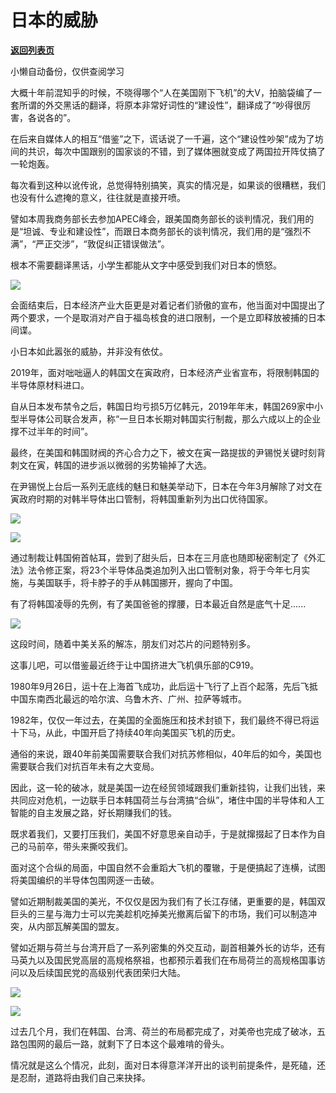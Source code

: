 # 日本的威胁

[**返回列表页**](/gzh/政事堂2019)

小懒自动备份，仅供查阅学习

大概十年前混知乎的时候，不晓得哪个“人在美国刚下飞机”的大V，拍脑袋编了一套所谓的外交黑话的翻译，将原本非常好词性的“建设性”，翻译成了“吵得很厉害，各说各的”。  

在后来自媒体人的相互“借鉴”之下，谎话说了一千遍，这个“建设性吵架”成为了坊间的共识，每次中国跟别的国家谈的不错，到了媒体圈就变成了两国拉开阵仗搞了一轮炮轰。

每次看到这种以讹传讹，总觉得特别搞笑，真实的情况是，如果谈的很糟糕，我们也没有什么遮掩的意义，往往就是直接开喷。

譬如本周我商务部长去参加APEC峰会，跟美国商务部长的谈判情况，我们用的是“坦诚、专业和建设性”，而跟日本商务部长的谈判情况，我们用的是“强烈不满”，“严正交涉”，“敦促纠正错误做法”。

根本不需要翻译黑话，小学生都能从文字中感受到我们对日本的愤怒。

![](https://mmbiz.qpic.cn/mmbiz_png/rxhS23yu8cPFTlW8RiccTVDRxpszmqNllNXnGHtIkrcKkHZl7f2RWdcd5qghVSfryBk1jUrvKkTcVdLR1icK5JUQ/640?wx_fmt=png)

会面结束后，日本经济产业大臣更是对着记者们骄傲的宣布，他当面对中国提出了两个要求，一个是取消对产自于福岛核食的进口限制，一个是立即释放被捕的日本间谍。  

小日本如此嚣张的威胁，并非没有依仗。

2019年，面对咄咄逼人的韩国文在寅政府，日本经济产业省宣布，将限制韩国的半导体原材料进口。

自从日本发布禁令之后，韩国日均亏损5万亿韩元，2019年年末，韩国269家中小型半导体公司联合发声，称“一旦日本长期对韩国实行制裁，那么六成以上的企业撑不过半年的时间”。  

最终，在美国和韩国财阀的齐心合力之下，被文在寅一路提拔的尹锡悦关键时刻背刺文在寅，韩国的进步派以微弱的劣势输掉了大选。

在尹锡悦上台后一系列无底线的魅日和魅美举动下，日本在今年3月解除了对文在寅政府时期的对韩半导体出口管制，将韩国重新列为出口优待国家。

![](https://mmbiz.qpic.cn/mmbiz_jpg/rxhS23yu8cPFTlW8RiccTVDRxpszmqNllwA9JkV9sEd97m6UE2149LjmMa0atPc43sHLf8A8wk8aXUBiagGsMTqA/640?wx_fmt=jpeg)

![](https://mmbiz.qpic.cn/mmbiz_jpg/rxhS23yu8cPFTlW8RiccTVDRxpszmqNllFzNSgIRZGHxibpic1DkCYHZFjqFJZ8OFwuJZo1OopIqTKAERhF8y6lEg/640?wx_fmt=jpeg)

通过制裁让韩国俯首帖耳，尝到了甜头后，日本在三月底也随即秘密制定了《外汇法》法令修正案，将23个半导体品类追加列入出口管制对象，将于今年七月实施，与美国联手，将卡脖子的手从韩国挪开，握向了中国。  

有了将韩国凌辱的先例，有了美国爸爸的撑腰，日本最近自然是底气十足......

![](https://mmbiz.qpic.cn/mmbiz_jpg/rxhS23yu8cPFTlW8RiccTVDRxpszmqNllDoHjYVWZPMtRCCmSo3axsNFvVV2DibU6UNJOQyQX3bjmfhrbtIK3y4Q/640?wx_fmt=jpeg)  

这段时间，随着中美关系的解冻，朋友们对芯片的问题特别多。

这事儿吧，可以借鉴最近终于让中国挤进大飞机俱乐部的C919。

1980年9月26日，运十在上海首飞成功，此后运十飞行了上百个起落，先后飞抵中国东南西北最远的哈尔滨、乌鲁木齐、广州、拉萨等城市。

1982年，仅仅一年过去，在美国的全面施压和技术封锁下，我们最终不得已将运十下马，从此，中国开启了持续40年向美国买飞机的历史。

通俗的来说，跟40年前美国需要联合我们对抗苏修相似，40年后的如今，美国也需要联合我们对抗百年未有之大变局。

因此，这一轮的破冰，就是美国一边在经贸领域跟我们重新挂钩，让我们出钱，来共同应对危机，一边联手日本韩国荷兰与台湾搞“合纵”，堵住中国的半导体和人工智能的自主发展之路，好长期赚我们的钱。  

既求着我们，又要打压我们，美国不好意思亲自动手，于是就撺掇起了日本作为自己的马前卒，带头来撕咬我们。

面对这个合纵的局面，中国自然不会重蹈大飞机的覆辙，于是便搞起了连横，试图将美国编织的半导体包围网逐一击破。  

譬如近期制裁美国的美光，不仅仅是因为我们有了长江存储，更重要的是，韩国双巨头的三星与海力士可以完美趁机吃掉美光撤离后留下的市场，我们可以制造冲突，从内部瓦解美国的盟友。

譬如近期与荷兰与台湾开启了一系列密集的外交互动，副首相兼外长的访华，还有马英九以及国民党高层的高规格祭祖，也都预示着我们在布局荷兰的高规格国事访问以及后续国民党的高级别代表团荣归大陆。  

![](https://mmbiz.qpic.cn/mmbiz_jpg/rxhS23yu8cPFTlW8RiccTVDRxpszmqNllY3Yu6TuFARTMcEhicxicHgJCFmRUqLgriaicdicnU2ib44Ud8kF2BrROR6Cg/640?wx_fmt=jpeg)

![](https://mmbiz.qpic.cn/mmbiz_png/rxhS23yu8cPFTlW8RiccTVDRxpszmqNllySj4dLt4KzyIWDXYzK9ZjT16e9RXIY0MAX0SSqheuOia8vM4oTUadIg/640?wx_fmt=png)

过去几个月，我们在韩国、台湾、荷兰的布局都完成了，对美帝也完成了破冰，五路包围网的最后一路，就剩下了日本这个最难啃的骨头。  

情况就是这么个情况，此刻，面对日本得意洋洋开出的谈判前提条件，是死磕，还是忍耐，道路将由我们自己来抉择。  

